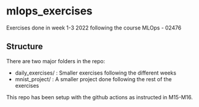 # mlops_exercises
Exercises done in week 1-3 2022 following the course MLOps - 02476

## Structure
There are two major folders in the repo:
 - daily_exercises/ : Smaller exercises following the different weeks
 - mnist_project/ : A smaller project done following the rest of the exercises

This repo has been setup with the github actions as instructed in M15-M16.
